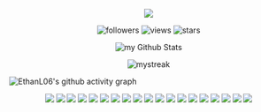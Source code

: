 <p align="center">
  <img src="https://readme-typing-svg.demolab.com?font=Fira+Code&pause=1000&color=6FA4FC&center=true&width=435&lines=hi+%F0%9F%91%8B;welcome+to+my+profile;check+out+some+of+my+projects...;star+and+follow+(if+you+want);thank+you!" />
</p>

<p align="center">
  <img alt="followers" title="Follow me on Github" src="https://img.shields.io/github/followers/EthanL06?color=236ad3&style=for-the-badge&logo=github&label=Follow"/>
  <img alt="views" title="Views" src="https://komarev.com/ghpvc/?username=EthanL06&style=for-the-badge"/>
  <img src="https://img.shields.io/github/stars/EthanL06?label=Stars&style=for-the-badge" alt="stars">
</p>

<p align="center">
  <img src="https://github-readme-stats.vercel.app/api?username=EthanL06&count_private=true&show_icons=true&theme=tokyonight" alt="my Github Stats"/>
</p>

<p align="center">
  <img src="https://github-readme-streak-stats.herokuapp.com/?user=EthanL06&theme=tokyonight" alt="mystreak"/>
</p>

![EthanL06's github activity graph](https://activity-graph.herokuapp.com/graph?username=EthanL06&theme=tokyo-night)

<p align="center">
  <img src="https://img.shields.io/badge/html5-%23E34F26.svg?style=for-the-badge&logo=html5&logoColor=white">
  <img src="https://img.shields.io/badge/css3-%231572B6.svg?style=for-the-badge&logo=css3&logoColor=white">
  <img src="https://img.shields.io/badge/javascript-%23323330.svg?style=for-the-badge&logo=javascript&logoColor=%23F7DF1E">
  <img src="https://img.shields.io/badge/typescript-%23007ACC.svg?style=for-the-badge&logo=typescript&logoColor=white">
  <img src="https://img.shields.io/badge/react-%2320232a.svg?style=for-the-badge&logo=react&logoColor=%2361DAFB">
  <img src="https://img.shields.io/badge/Next-black?style=for-the-badge&logo=next.js&logoColor=white">
  <img src="https://img.shields.io/badge/tailwindcss-%2338B2AC.svg?style=for-the-badge&logo=tailwind-css&logoColor=white">
  <img src="https://img.shields.io/badge/node.js-6DA55F?style=for-the-badge&logo=node.js&logoColor=white">
  <img src="https://img.shields.io/badge/express.js-%23404d59.svg?style=for-the-badge&logo=express&logoColor=%2361DAFB">
  <img src="https://img.shields.io/badge/Firebase-039BE5?style=for-the-badge&logo=Firebase&logoColor=white">
  <img src="https://img.shields.io/badge/MongoDB-%234ea94b.svg?style=for-the-badge&logo=mongodb&logoColor=white">
  <img src="https://img.shields.io/badge/vercel-%23000000.svg?style=for-the-badge&logo=vercel&logoColor=white">
  <img src="https://img.shields.io/badge/git-%23F05033.svg?style=for-the-badge&logo=git&logoColor=white">
  <img src="https://img.shields.io/badge/github-%23121011.svg?style=for-the-badge&logo=github&logoColor=white">
  <img src="https://img.shields.io/badge/figma-%23F24E1E.svg?style=for-the-badge&logo=figma&logoColor=white">
  <img src="https://img.shields.io/badge/python-3670A0?style=for-the-badge&logo=python&logoColor=ffdd54">
  <img src="https://img.shields.io/badge/java-%23ED8B00.svg?style=for-the-badge&logo=java&logoColor=white">
  <img src="https://img.shields.io/badge/c%23-%23239120.svg?style=for-the-badge&logo=c-sharp&logoColor=white">
  <img src="https://img.shields.io/badge/unity-%23000000.svg?style=for-the-badge&logo=unity&logoColor=white">
</p>
